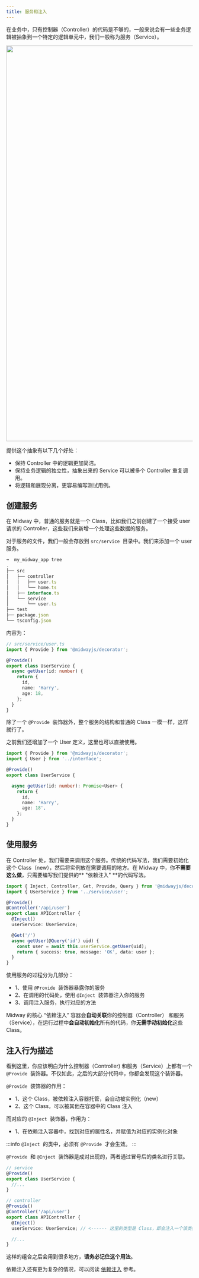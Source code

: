 ```yaml
---
title: 服务和注入
---
```


在业务中，只有控制器（Controller）的代码是不够的，一般来说会有一些业务逻辑被抽象到一个特定的逻辑单元中，我们一般称为服务（Service）。

<img src="https://cdn.nlark.com/yuque/0/2020/png/501408/1600604974682-f5309741-dda9-484b-bcf3-ac054f98fe78.png#height=172&id=xMfop&margin=%5Bobject%20Object%5D&name=image.png&originHeight=344&originWidth=2130&originalType=binary&ratio=1&size=46493&status=done&style=none&width=1065" width="1065" />

提供这个抽象有以下几个好处：

- 保持 Controller 中的逻辑更加简洁。
- 保持业务逻辑的独立性，抽象出来的 Service 可以被多个 Controller 重复调用。
- 将逻辑和展现分离，更容易编写测试用例。

## 创建服务

在 Midway 中，普通的服务就是一个 Class，比如我们之前创建了一个接受 user 请求的 Controller，这些我们来新增一个处理这些数据的服务。

对于服务的文件，我们一般会存放到 `src/service`  目录中。我们来添加一个 user 服务。

```typescript
➜  my_midway_app tree
.
├── src
│   ├── controller
│   │   ├── user.ts
│   │   └── home.ts
│   ├── interface.ts
│   └── service
│       └── user.ts
├── test
├── package.json
└── tsconfig.json
```

内容为：

```typescript
// src/service/user.ts
import { Provide } from '@midwayjs/decorator';

@Provide()
export class UserService {
  async getUser(id: number) {
    return {
      id,
      name: 'Harry',
      age: 18,
    };
  }
}
```

除了一个 `@Provide`  装饰器外，整个服务的结构和普通的 Class 一模一样，这样就行了。

之前我们还增加了一个 User 定义，这里也可以直接使用。

```typescript
import { Provide } from '@midwayjs/decorator';
import { User } from '../interface';

@Provide()
export class UserService {

  async getUser(id: number): Promise<User> {
    return {
      id,
      name: 'Harry',
      age: 18',
    };
  }
}
```

## 使用服务

在 Controller 处，我们需要来调用这个服务。传统的代码写法，我们需要初始化这个 Class（new），然后将实例放在需要调用的地方。在 Midway 中，你**不需要这么做**，只需要编写我们提供的** "依赖注入" **的代码写法。

```typescript
import { Inject, Controller, Get, Provide, Query } from '@midwayjs/decorator';
import { UserService } from '../service/user';

@Provide()
@Controller('/api/user')
export class APIController {
  @Inject()
  userService: UserService;

  @Get('/')
  async getUser(@Query('id') uid) {
    const user = await this.userService.getUser(uid);
    return { success: true, message: 'OK', data: user };
  }
}
```

使用服务的过程分为几部分：

- 1、使用 `@Provide`  装饰器暴露你的服务
- 2、在调用的代码处，使用 `@Inject`  装饰器注入你的服务
- 3、调用注入服务，执行对应的方法

Midway 的核心 “依赖注入” 容器会**自动关联**你的控制器（Controller） 和服务（Service），在运行过程中**会自动初始化**所有的代码，你**无需手动初始化**这些 Class。

## 注入行为描述

看到这里，你应该明白为什么控制器（Controller) 和服务（Service）上都有一个 `@Provide`  装饰器。不仅如此，之后的大部分代码中，你都会发现这个装饰器。

`@Provide`  装饰器的作用：

- 1、这个 Class，被依赖注入容器托管，会自动被实例化（new）
- 2、这个 Class，可以被其他在容器中的 Class 注入

而对应的 `@Inject`  装饰器，作用为：

- 1、在依赖注入容器中，找到对应的属性名，并赋值为对应的实例化对象

:::info
`@Inject`  的类中，必须有 `@Provide`  才会生效。
:::

`@Provide`  和 `@Inject`  装饰器是成对出现的，两者通过冒号后的类名进行关联。

```typescript
// service
@Provide()
export class UserService {
  //...
}

// controller
@Provide()
@Controller('/api/user')
export class APIController {
  @Inject()
  userService: UserService; // <------ 这里的类型是 Class，即会注入一个该类型的实例

  //...
}
```

这样的组合之后会用到很多地方，**请务必记住这个用法**。

依赖注入还有更为复杂的情况，可以阅读 [依赖注入](container) 参考。
